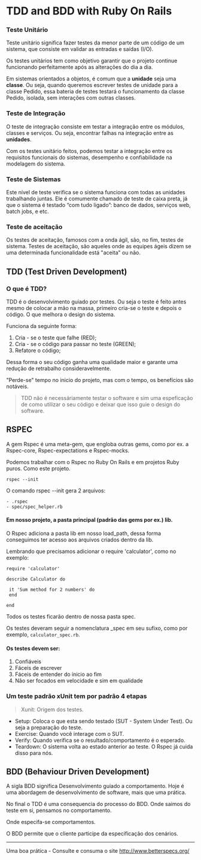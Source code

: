 # TDD and BDD with Ruby On Rails

### Teste Unitário
Teste unitário significa fazer testes da menor parte de um código de um sistema, que consiste em validar as entradas e saídas (I/O).

Os testes unitários tem como objetivo garantir que o projeto continue funcionando perfeitamente após as alterações do dia a dia.

Em sistemas orientados a objetos, é comum que a **unidade** seja uma **classe**. Ou seja, quando queremos escrever testes de unidade para a classe Pedido, essa bateria de testes testará o funcionamento da classe Pedido, isolada, sem interações com outras classes.

### Teste de Integração

O teste de integração consiste em testar a integração entre os módulos, classes e serviços. Ou seja, encontrar falhas na integração entre as **unidades**.

Com os testes unitário feitos, podemos testar a integração entre os requisitos funcionais do sistemas, desempenho e confiabilidade na modelagem do sistema.

### Teste de Sistemas

Este nível de teste verifica se o sistema funciona com todas as unidades trabalhando juntas. Ele é comumente chamado de teste de caixa preta, já que o sistema é testado “com tudo ligado”: banco de dados, serviços web, batch jobs, e etc.

### Teste de aceitação

Os testes de aceitação, famosos com a onda ágil, são, no fim, testes de sistema. Testes de aceitação, são aqueles onde as equipes ágeis dizem se uma determinada funcionalidade está "aceita" ou não.

## TDD (Test Driven Development)

### O que é TDD?

TDD é o desenvolvimento guiado por testes. Ou seja o teste é feito antes mesmo de colocar a mão na massa, primeiro cria-se o teste e depois o código. O que melhora o design do sistema.

Funciona da seguinte forma:

1. Cria - se o teste que falhe (RED);
2. Cria - se o código para passar no teste (GREEN);
3. Refatore o código;

Dessa forma o seu código ganha uma qualidade maior e garante uma redução de retrabalho consideravelmente.

"Perde-se" tempo no inicio do projeto, mas com o tempo, os benefícios são notáveis.

> TDD não é necessáriamente testar o software e sim uma espeficação de como utilizar o seu código e deixar que isso guie o design do software.

## RSPEC
A gem Rspec é uma meta-gem, que engloba outras gems, como por ex. a Rspec-core, Rspec-expectations e Rspec-mocks.

Podemos trabalhar com o Rspec no Ruby On Rails e em projetos Ruby puros. Como este projeto.

```
rspec --init
```

O comando rspec --init gera 2 arquivos:

````
- .rspec
- spec/spec_helper.rb
````

#### Em nosso projeto, a pasta principal (padrão das gems por ex.) lib.

O Rspec adiciona a pasta lib em nosso load_path, dessa forma conseguimos ter acesso aos arquivos criados dentro da lib.

Lembrando que precisamos adicionar o require 'calculator', como no exemplo:

````
require 'calculator'

describe Calculator do

 it 'Sum method for 2 numbers' do
 end

end
````

Todos os testes ficarão dentro de nossa pasta spec.

Os testes deveram seguir a nomenclatura _spec em seu sufixo, como por exemplo, ``calculator_spec.rb``.

#### Os testes devem ser:

1. Confiáveis
2. Fáceis de escrever
3. Fáceis de entender do ínicio ao fim
4. Não ser focados em velocidade e sim em qualidade

### Um teste padrão xUnit tem por padrão 4 etapas

> Xunit: Origem dos testes. 

- Setup: Coloca o que esta sendo testado (SUT - System Under Test). Ou seja a preparação do teste.
- Exercise: Quando você interage com o SUT.
- Verify: Quando verifica se o resultado/comportamento é o esperado.
- Teardown: O sistema volta ao estado anterior ao teste. O Rspec já cuida disso para nós.

## BDD (Behaviour Driven Development)

A sigla BDD significa Desenvolvimento guiado a comportamento. Hoje é uma abordagem de desenvolvimento de software, mais que uma prática.

No final o TDD é uma consequencia do processo do BDD. Onde saimos do teste em si, pensamos no comportamento.

Onde especifa-se comportamentos.

O BDD permite que o cliente participe da especificação dos cenários.

---

Uma boa prática - Consulte e consuma o site http://www.betterspecs.org/





